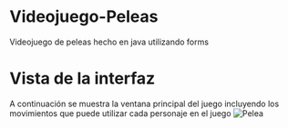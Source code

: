 # Videojuego-Peleas
Videojuego de peleas hecho en java utilizando forms
# Vista de la interfaz
A continuación se muestra la ventana principal del juego incluyendo los movimientos que puede utilizar cada personaje en el juego
![Pelea](https://user-images.githubusercontent.com/20567845/120732931-ce07c700-c4ab-11eb-9269-42133b86f586.PNG)
